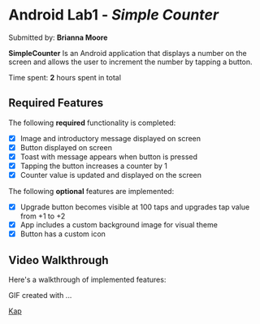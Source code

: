 # Android Lab1 - *Simple Counter*

Submitted by: **Brianna Moore**

**SimpleCounter** Is an Android application that displays a number on the screen and allows the user to increment the number by tapping a button.

Time spent: **2** hours spent in total

## Required Features

The following **required** functionality is completed:

* [x] Image and introductory message displayed on screen
* [x] Button displayed on screen
* [x] Toast with message appears when button is pressed
* [x] Tapping the button increases a counter by 1
* [x] Counter value is updated and displayed on the screen

The following **optional** features are implemented:

* [x] Upgrade button becomes visible at 100 taps and upgrades tap value from +1 to +2
* [x] App includes a custom background image for visual theme
* [x] Button has a custom icon

## Video Walkthrough
 

Here's a walkthrough of implemented features:


GIF created with ...  

[Kap](https://getkap.co/)
